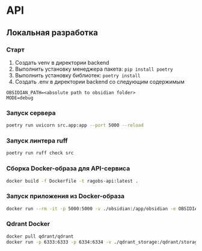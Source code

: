 # API

## Локальная разработка

### Старт
1. Создать venv в директории backend
2. Выполнить установку менеджера пакета: `pip install poetry`
3. Выполнить установку библиотек: `poetry install`
4. Создать .env в директории backend со следующим содержимым
```env
OBSIDIAN_PATH=<absolute path to obsidian folder>
MODE=debug
```

### Запуск сервера

```bash
poetry run uvicorn src.app:app --port 5000 --reload
```

### Запуск линтера ruff

```bash
poetry run ruff check src
```

### Сборка Docker-образа для API-сервиса

```bash
docker build -f Dockerfile -t ragobs-api:latest .
```

### Запуск приложения из Docker-образа
```bash
docker run --rm -it -p 5000:5000 -v ./obsidian:/app/obsidian -e OBSIDIAN_PATH='/app/obsidian' -e ORIGINS='http://localhost:5173' --name ragobs-api -d ragobs-api:latest
```

### Qdrant Docker

```bash
docker pull qdrant/qdrant
docker run -p 6333:6333 -p 6334:6334 -v ./qdrant_storage:/qdrant/storage:z qdrant/qdrant
```